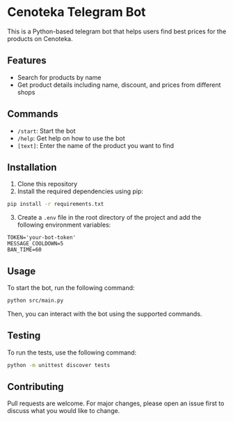 # Cenoteka Telegram Bot

This is a Python-based telegram bot that helps users find best prices for the products on Cenoteka.

## Features

- Search for products by name
- Get product details including name, discount, and prices from different shops

## Commands

- `/start`: Start the bot
- `/help`: Get help on how to use the bot
- `[text]`: Enter the name of the product you want to find

## Installation

1. Clone this repository
2. Install the required dependencies using pip:

```bash
pip install -r requirements.txt
```

3. Create a `.env` file in the root directory of the project and add the following environment variables:

```dotenv
TOKEN='your-bot-token'
MESSAGE_COOLDOWN=5
BAN_TIME=60
```

## Usage

To start the bot, run the following command:

```bash
python src/main.py
```

Then, you can interact with the bot using the supported commands.

## Testing

To run the tests, use the following command:

```bash
python -m unittest discover tests
```

## Contributing

Pull requests are welcome. For major changes, please open an issue first to discuss what you would like to change.
